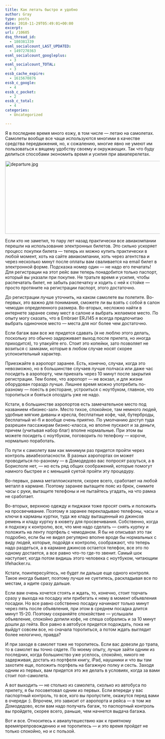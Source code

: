 ```yaml
---
title: Как летать быстро и удобно
author: Gray
type: posts
date: 2010-11-29T05:49:01+00:00
excerpt:
url: /10605
dsq_thread_id:
  - 180381339
esml_socialcount_LAST_UPDATED:
  - 1497270363
esml_socialcount_googleplus:
  - 3
esml_socialcount_TOTAL:
  - 3
essb_cache_expire:
  - 1615670876
essb_c_google:
  - 4
essb_c_pocket:
  - 2
essb_c_total:
  - 4
categories:
  - Uncategorized

---
```








Я в последнее время много езжу, в том числе — летаю на самолетах. Самолеты вообще все чаще используются многими в качестве средства передвижения, но, к сожалению, многие явно не умеют им пользоваться к вящему удобству своему и окружающих. Так что буду делиться способами экономить время и усилия при авиаперелетах.

<img src="https://i1.wp.com/forumimg.net/blog/departure.jpg?resize=506%2C237" width="506" height="237" alt="departure.jpg" data-recalc-dims="1" /> 

Если кто не заметил, то пару лет назад практически все авиакомпании перешли на использование электронных билетов. Это сильно ускоряет процесс покупки билета — теперь их можно купить практически в любой момент, хоть на сайте авиакомпании, хоть через агентства и через несколько минут после оплаты вам сваливается на email билет в электронной форме. Подсказка номер один — не надо его печатать! Для регистрации на этот рейс вам теперь понадобится только паспорт, который вы указали при покупке. Не тратьте время и усилия, чтобы распечатать билет, не забыть распечатку и ходить с ней к стойке — просто протяните на регистрации паспорт, этого достаточно.

До регистрации лучше уточнить, на каком самолете вы полетите. Во-первых, это важно для понимания, сможете ли вы взять с собой в салон чемодан определенного размера. Во-вторых, несложно найти в интернете заранее схему мест в салоне и выбрать желаемое место. По опыту могу сказать, что в Embraer ERJ145 я всегда предпочитаю выбрать одиночное место — места для ног более чем достаточно.

Если багаж вам все же придется сдавать (я не люблю этого делать, поскольку это обычно задерживает выход после прилета, но иногда приходится), то упакуйте его. Стоит это копейки, зато позволяет не возиться с замками, которые в любом случае носят скорее успокоительный характер.

Приезжайте в аэропорт заранее. Есть, конечно, случаи, когда это невозможно, но в большинстве случаев лучше полчаса или даже час посидеть в аэропорту, чем приехать через 10 минут после закрытия регистрации. Тем более, что аэропорт — не вокзал, и для жизни оборудован гораздо лучше. Лишнее время можно употребить по-разному — поесть в ресторане, устроиться с ноутбуком, главное, что торопиться и бояться опоздать уже не надо.

Кстати, в большинстве аэропортов есть замечательное место под названием &#171;бизнес-зал&#187;. Место тихое, спокойное, там немного людей, удобные мягкие диваны и кресла, бесплатные кофе, чай, бутерброды, бесплатный wi-fi и вообще очень приятно. По умолчанию доступ туда разрешен пассажирам бизнес-класса, но вполне пускают и за деньги, причем (учитывая набор благ) вполне нормальные. При этом вы можете посидеть с ноутбуком, поговорить по телефону — короче, нормально поработать.

По пути к самолету вам как минимум раз придется пройти через контроль авиабезопасности. В разных аэропортах он может проводиться по-разному — в Домодедово вас попросят разуться, а в Борисполе нет, — но есть ряд общих соображений, которые помогут намного быстрее и с меньшей суетой пройти эту процедуру.

Во-первых, рамка металлоискателя, скорее всего, сработает на любой металл в кармане. Поэтому заранее вытащите пояс из брюк, снимите часы с руки, вытащите телефоны и не пытайтесь угадать, на что рамка не сработает.

Во-вторых, верхнюю одежду и пиджаки тоже просят снять и положить на просвечивание. Поэтому я заранее перекладываю телефоны, часы и ключи в карманы куртки, туда же кладу вытащенный из джинсов ремень и кладу куртку в кювету для просвечивания. Собственно, когда я подхожу к контролю, все, что мне надо сделать — снять куртку и положить на ленту портфель с чемоданом. Я бы не описывал это так подробно, если бы не видел регулярно вполне вроде бы нормальных с виду людей, которые, подойдя к контролю, соображают, что теперь надо раздеться, а в кармане джинсов остается телефон, все это по одному достается, а все равно что-то где-то звенит. Самый шок наступает, когда потом видишь этого человека с ноутбуком, читающим lifehacker.ru.

Кстати, поинтересуйтесь, не будет ли дальше еще одного контроля. Такое иногда бывает, поэтому лучше не суетитесь, раскладывая все по местам, а идите сразу дальше.

Если вам очень хочется стоять и ждать, то, конечно, стоит торчать сразу у выхода на посадку или прибегать к нему в момент объявления посадки. Но все равно собственно посадку начинают только минут через пять после объявления, при этом в среднем посадка длится минут 15-20. Поэтому сохраняйте спокойствие — услышали объявление, спокойно допили кофе, не спеша собрались и за 10 минут дошли до гейта. Все равно в автобусе придется подождать, пока не выйдут совсем все, но сначала торопиться, а потом ждать выглядит более нелогично, правда?

И при заходе в самолет тоже не торопитесь. Если вас довезли до трапа, то в самолет вы точно сядете. По моему опыту, лучше зайти одним из последних, когда большинство уже уселось, спокойно, никого не задерживая, достать из портфеля книгу, iPad, наушники и что вы там захотите еще, положить портфель на багажную полку и сесть. Заходя одним из первых, вам придется это же делать в условиях, когда за вами стоит пол-самолета.

А вот выходить — не столько из самолета, сколько из автобуса по прилету, я бы посоветовал одним из первых. Если впереди у вас паспортный контроль, то все, кого вы пропустите, окажутся перед вами в очереди :). Впрочем, это зависит от аэропорта и рейса — в том же Домодедово, если вам надо получать багаж, то паспортный контроль вы пройдете, скорее всего, раньше, чем начнется выдача багажа.

Вот и все. Относитесь к авиапутешествию как к приятному времяпрепровождению и не торопитесь — и это время пройдет не только спокойно, но и с пользой.